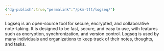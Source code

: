 ```yaml
---
{"dg-publish":true,"permalink":"/pkm-tft/logseq/"}
---
```



Logseq is an open-source tool for secure, encrypted, and collaborative note-taking. It is designed to be fast, secure, and easy to use, with features such as encryption, synchronization, and version control. Logseq is used by many individuals and organizations to keep track of their notes, thoughts, and tasks.